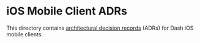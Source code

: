 # iOS Mobile Client ADRs

This directory contains [architectural decision records](https://adr.github.io/) (ADRs) for Dash iOS mobile clients.
